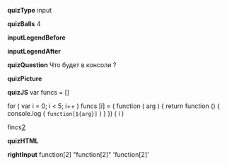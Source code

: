 ____quizType____
input

____quizBalls____
4

____inputLegendBefore____


____inputLegendAfter____


____quizQuestion____
Что будет в консоли ?

____quizPicture____


____quizJS____
var funcs = []

for ( var i = 0; i < 5; i++ )
    funcs [i] = ( function ( arg ) {
        return function () {
            console.log ( `function[${arg}]` )
        }
    }) ( i )

fincs[2]()

____quizHTML____


____rightInput____
function[2]
"function[2]"
'function[2]'

